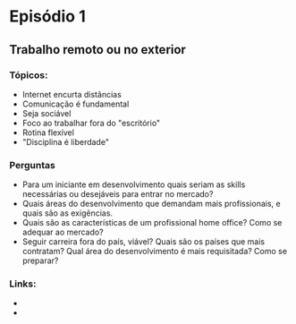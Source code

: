 # Episódio 1
## Trabalho remoto ou no exterior

### Tópicos:
 - Internet encurta distâncias
 - Comunicação é fundamental
 - Seja sociável
 - Foco ao trabalhar fora do "escritório"
 - Rotina flexível
 - "Disciplina é liberdade"
 
### Perguntas
 - Para um iniciante em desenvolvimento quais seriam as skills necessárias ou desejáveis para entrar no mercado?
 - Quais áreas do desenvolvimento que demandam mais profissionais, e quais são as exigências.
 - Quais são as características de um profissional home office? Como se adequar ao mercado?
 - Seguir carreira fora do país, viável? Quais são os países que mais contratam? Qual área do desenvolvimento é mais requisitada? Como se preparar?

### Links:
 - 
 -
